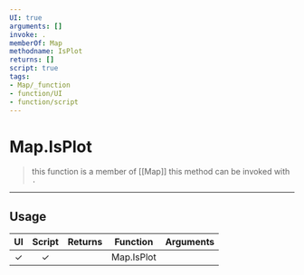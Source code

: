 ```yaml
---
UI: true
arguments: []
invoke: .
memberOf: Map
methodname: IsPlot
returns: []
script: true
tags:
- Map/_function
- function/UI
- function/script
---
```

# Map.IsPlot
> this function is a member of [[Map]]
> this method can be invoked with `.`
-----
## Usage
|  UI | Script | Returns | Function | Arguments |
|:---:|:------:|-------:|:--------:|:---------|
|✓|✓||Map.IsPlot||
